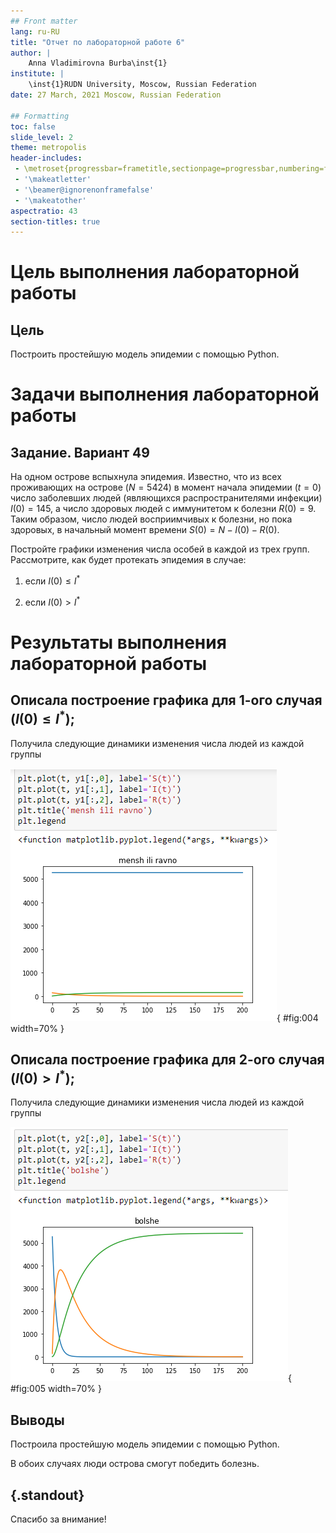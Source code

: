 ```yaml
---
## Front matter
lang: ru-RU
title: "Отчет по лабораторной работе 6"
author: |
	Anna Vladimirovna Burba\inst{1}
institute: |
	\inst{1}RUDN University, Moscow, Russian Federation
date: 27 March, 2021 Moscow, Russian Federation

## Formatting
toc: false
slide_level: 2
theme: metropolis
header-includes: 
 - \metroset{progressbar=frametitle,sectionpage=progressbar,numbering=fraction}
 - '\makeatletter'
 - '\beamer@ignorenonframefalse'
 - '\makeatother'
aspectratio: 43
section-titles: true
---
```


# **Цель выполнения лабораторной работы**

## Цель

Построить простейшую модель эпидемии с помощью Python.

# **Задачи выполнения лабораторной работы**

## Задание. Вариант 49

На одном острове вспыхнула эпидемия. Известно, что из всех проживающих на острове ($N = 5424$) в момент начала эпидемии ($t = 0$) число заболевших людей
(являющихся распространителями инфекции) $I(0) = 145$, а число здоровых людей с иммунитетом к болезни $R(0) = 9$. Таким образом, число людей восприимчивых к
болезни, но пока здоровых, в начальный момент времени $S(0) = N - I(0) - R(0)$.

Постройте графики изменения числа особей в каждой из трех групп.
Рассмотрите, как будет протекать эпидемия в случае:

1) если $I(0) \leq I^*$

2) если $I(0) > I^*$

# **Результаты выполнения лабораторной работы**

## Описала построение графика для 1-ого случая ($I(0) \leq I^*$);
Получила следующие динамики изменения числа людей из каждой группы

![](image/4.png){ #fig:004 width=70% } 

## Описала построение графика для 2-ого случая ($I(0) > I^*$);
Получила следующие динамики изменения числа людей из каждой группы

![](image/5.png){ #fig:005 width=70% }

## Выводы

Построила простейшую модель эпидемии с помощью Python.

В обоих случаях люди острова смогут победить болезнь.

## {.standout}

Спасибо за внимание!

